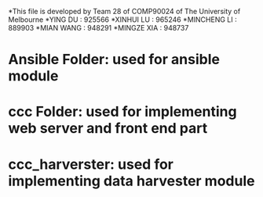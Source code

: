 *This file is developed by Team 28 of COMP90024 of The University of Melbourne
*YING DU : 925566
*XINHUI LU : 965246
*MINCHENG LI : 889903
*MIAN WANG : 948291
*MINGZE XIA : 948737

# Ansible Folder: used for ansible module
# ccc Folder: used for implementing web server and front end part
# ccc_harverster: used for implementing data harvester module
